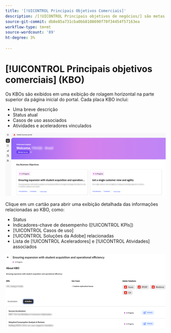 ```yaml
---
title: '[!UICONTROL Principais Objetivos Comerciais]'
description: /[!UICONTROL Principais objetivos de negócios/] são metas de alto nível que um cliente pretende atingir por meio de sua parceria com a Adobe.
source-git-commit: db8e85a731cba0bb8108690f70f34454f57163ea
workflow-type: tm+mt
source-wordcount: '89'
ht-degree: 3%

---
```



# [!UICONTROL Principais objetivos comerciais] (KBO)

Os KBOs são exibidos em uma exibição de rolagem horizontal na parte superior da página inicial do portal. Cada placa KBO inclui:

* Uma breve descrição
* Status atual
* Casos de uso associados
* Atividades e aceleradores vinculados

![kbo-home-page](/help/adobe-success-portal/assets/kbo-home-page.png)

Clique em um cartão para abrir uma exibição detalhada das informações relacionadas ao KBO, como:

* Status
* Indicadores-chave de desempenho ([!UICONTROL KPIs])
* [!UICONTROL Casos de uso]
* [!UICONTROL Soluções da Adobe] relacionadas
* Lista de [!UICONTROL Aceleradores] e [!UICONTROL Atividades] associados

![sobre-kbo-exemplo](/help/adobe-success-portal/assets/about-kbo-example.png)

